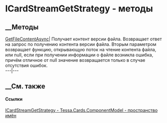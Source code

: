 # ICardStreamGetStrategy - методы
##  __Методы
[GetFileContentAsync](M_Tessa_Cards_ComponentModel_ICardStreamGetStrategy_GetFileContentAsync.htm)|
Получает контент версии файла. Возвращает ответ на запрос по получению
контента версии файла. Вторым параметром возвращает функцию, открывающую поток
на чтение контента файла, или null, если при получении информации о файле
возникла ошибка, причём отличное от null значение возвращается только в случае
отсутствия ошибок.  
---|---  
## __См. также
#### Ссылки
[ICardStreamGetStrategy -
](T_Tessa_Cards_ComponentModel_ICardStreamGetStrategy.htm)
[Tessa.Cards.ComponentModel - пространство
имён](N_Tessa_Cards_ComponentModel.htm)
